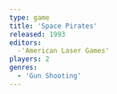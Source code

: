 ```yaml
---
type: game
title: 'Space Pirates'
released: 1993
editors: 
  -'American Laser Games'
players: 2
genres:
  - 'Gun Shooting'
---
```

